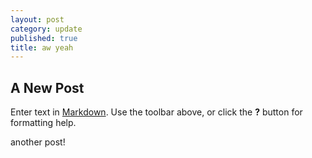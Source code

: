 ```yaml
---
layout: post
category: update
published: true
title: aw yeah
---
```



## A New Post

Enter text in [Markdown](http://daringfireball.net/projects/markdown/). Use the toolbar above, or click the **?** button for formatting help.

another post!
